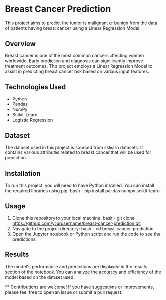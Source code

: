 # Breast Cancer Prediction

This project aims to predict the tumor is malignant or benign from the data of patients having breast cancer using a Linear Regression Model.

## Overview
Breast cancer is one of the most common cancers affecting women worldwide. Early prediction and diagnosis can significantly improve treatment outcomes. This project employs a Linear Regression Model to assist in predicting breast cancer risk based on various input features.

## Technologies Used
- Python
- Pandas
- NumPy
- Scikit-Learn
- Logistic Regression

## Dataset
The dataset used in this project is sourced from sklearn datasets. It contains various attributes related to breast cancer that will be used for prediction.

## Installation
To run this project, you will need to have Python installed. You can install the required libraries using pip:
bash - pip install pandas numpy scikit-learn

## Usage

1. Clone this repository to your local machine:
bash - git clone https://github.com/yourusername/breast-cancer-prediction.git
3. Navigate to the project directory:
bash - cd breast-cancer-prediction
5. Open the Jupyter notebook or Python script and run the code to see the predictions.

## Results
The model's performance and predictions are displayed in the results section of the notebook. You can analyze the accuracy and efficiency of the model based on the dataset used.

** Contributions are welcome! If you have suggestions or improvements, please feel free to open an issue or submit a pull request.
